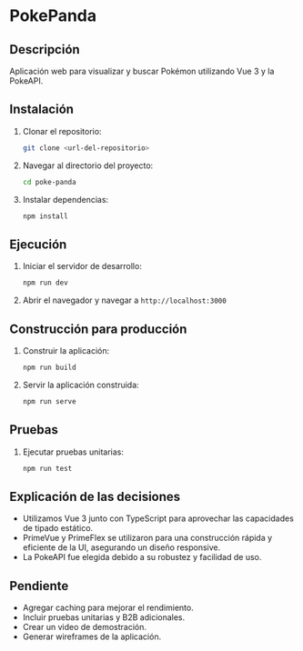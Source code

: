 # PokePanda

## Descripción

Aplicación web para visualizar y buscar Pokémon utilizando Vue 3 y la PokeAPI.

## Instalación

1. Clonar el repositorio:

   ```sh
   git clone <url-del-repositorio>
   ```

2. Navegar al directorio del proyecto:

   ```sh
   cd poke-panda
   ```

3. Instalar dependencias:
   ```sh
   npm install
   ```

## Ejecución

1. Iniciar el servidor de desarrollo:

   ```sh
   npm run dev
   ```

2. Abrir el navegador y navegar a `http://localhost:3000`

## Construcción para producción

1. Construir la aplicación:

   ```sh
   npm run build
   ```

2. Servir la aplicación construida:
   ```sh
   npm run serve
   ```

## Pruebas

1. Ejecutar pruebas unitarias:
   ```sh
   npm run test
   ```

## Explicación de las decisiones

- Utilizamos Vue 3 junto con TypeScript para aprovechar las capacidades de tipado estático.
- PrimeVue y PrimeFlex se utilizaron para una construcción rápida y eficiente de la UI, asegurando un diseño responsive.
- La PokeAPI fue elegida debido a su robustez y facilidad de uso.

## Pendiente

- Agregar caching para mejorar el rendimiento.
- Incluir pruebas unitarias y B2B adicionales.
- Crear un video de demostración.
- Generar wireframes de la aplicación.
